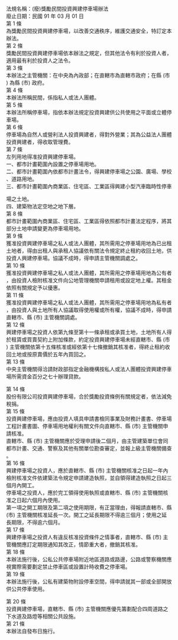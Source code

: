 法規名稱：(廢)獎勵民間投資興建停車場辦法  
廢止日期：民國 91 年 03 月 01 日  
第 1 條  
為獎勵民間投資興建停車場，以改善交通秩序，維護交通安全，特訂定本  
辦法。  
第 2 條  
獎勵民間投資興建停車場依本辦法之規定，但其他法令有利於投資人者，  
適用最有利於投資人之法令。  
第 3 條  
本辦法之主管機關：在中央為內政部；在直轄市為直轄市政府；在縣 (市  
) 為縣 (市) 政府。  
第 4 條  
本辦法所稱民間，係指私人或法人團體。  
第 5 條  
本辦法所稱停車場，指依本辦法規定投資興建供公共使用之平面或立體停  
車場。  
第 6 條  
停車場為自然人或營利法人投資興建者，得對外營業；其為公益法人團體  
投資興建者，得收取管理費。  
第 7 條  
左列用地得准投資興建停車場。  
一、都市計畫範圍內設置之停車場用地。  
二、都市計畫範圍內依都市計畫法令，得興建停車場之公園、廣場、學校  
、道路用地。  
三、都市計畫範圍內商業區、住宅區、工業區得興建小型汽車臨時性停車  


場之土地。  
四、建築物法定空地之地下層。  
第 8 條  
都市計畫範圍內商業區、住宅區、工業區得依照都市計畫法定程序，將其  
部分土地申請變更為停車場用地。  
第 9 條  
獲准投資興建停車場之私人或法人團體，其所需用之停車場用地為已出租  
土地者，得由出租人與承租人協議依有關法令規定終止租約收回土地，供  
投資人興建停車場。協議不成時，得申請主管機關調處之。  
第 10 條  
獲准投資興建停車場之私人或法人團體，其所需用之停車場用地為公有者  
，由投資人檢附核准文件向公地管理機關申請租用或設定地上權。其租金  
依照有關規定予以優惠。  
第 11 條  
獲准投資興建停車場之私人或法人團體，其所需用之停車場用地為私有者  
，由投資人與土地所有人協議取得使用權或所有權，協議不成時，得申請  
直轄市、縣 (市) 主管機關調處。  
第 12 條  
興建停車場之投資人依第九條至第十一條承租或承買土地，土地所有人得  
於租賃或買賣契約上附加條款，約定投資興建停車場未經直轄市、縣 (市  
) 主管機關依第十五條核准或經依第十七條撤銷其核准者，得終止租約收  
回土地或按原賣價於五年內買回之。  
第 13 條  
中央主管機關得洽請財政部指定金融機構按私人或法人團體投資興建停車  
場所需資金百分之七十辦理貸款。  


第 14 條  
股份有限公司投資興建停車場，合於獎勵投資條例有關規定者，依法減免  
稅捐。  
第 15 條  
投資興建停車場，應由投資人填具申請書檢同事業及財務計畫書、停車場  
工程計畫書圖、停車場用地權利有關文件向直轄市、縣 (市) 主管機關申  
請核准。  
直轄市、縣 (市) 主管機關應於受理申請後二個月，由主管建築單位會同  
都市計畫、交通、警察及其他有關單位勘查審定，並報上級主管機關備查  
。  
第 16 條  
興建停車場之投資人，應於直轄市、縣 (市) 主管機關核准之日起一年內  
檢附核准文件依建築法令規定申請建造執照，並自領得建造執照之日起三  
個月內開工。  
停車場之投資人，應於完工領得使用執照或直轄市、縣 (市) 主管機關核  
准之日起六個月內使用。  
第一項之開工期限及第二項之使用期限，有正當理由，得報請直轄市、縣  
(市) 主管機關核准延長一次。開工之延長期限不得逾三個月；使用之延  
長期限，不得逾六個月。  
第 17 條  
興建停車場之投資人有違反核准投資條件之情事者，直轄市、縣 (市) 主  
管機關應訂定期限通知其改正，情節重大者，撤銷其核准。  
第 18 條  
本辦法施行後，公私公共停車場附近地區道路或路邊，公路或警察機關應  
視實際需要劃定禁止停車區或設置計時收費之停車場。  
第 19 條  
本辦法施行後，公私有建築物附設停車空間，得申請就其一部或全部開放  
供公共停車使用。  


第 20 條  
投資興建停車場，直轄市、縣 (市) 主管機關應優先籌劃配合四周道路之  
下水道及路燈等相關公共設施。  
第 21 條  
本辦法自發布日施行。  


